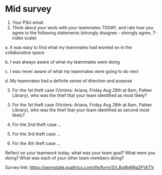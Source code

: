 # Mid survey

<!-- awareness -->
1. Your PSU email
2. Think about your work with your teammates TODAY, and rate how you agree to the following statements (strongly disagree - strongly agree, 7-index scale)

  a. It was easy to find what my teammates had worked on in the collaborative space

  b. I was always aware of what my teammates were doing

  c. I was never aware of what my teammates were going to do next

  d. My teammates had a definite sense of direction and purpose
<!-- Recall -->
2. For the 1st theft case (Victims: Ariana, Friday Aug 28th at 8am, Pattee Library), who was the thief that your team identified as most likely?
2. For the 1st theft case (Victims: Ariana, Friday Aug 28th at 8am, Pattee Library), who was the thief that your team identified as second most likely?

3. For the 2nd theft case ...
4. For the 3rd theft case ...
5. For the 4th theft case ...

<!-- experiential sampling -->
Reflect on your teamwork today, what was your team goal? What were you doing? What was each of your other team members doing?


Survey link: https://pennstate.qualtrics.com/jfe/form/SV_8ol8qR9a2FVkT1r
